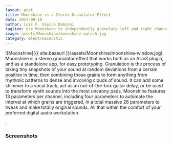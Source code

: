 ```yaml
---
layout: post
title: Moonshine is a Stereo Granulator Effect
date: 2017-09-18
author: Luis F. Vieira Damiani
tagline: Use Moonshine to independently granulate left and right channels of any track, including your favorite synths. Take it to the limit with 26 parameters and automation.
image: assets/Moonshine/moonshine-splash.jpg
category: electroacoustic
---
```


<span class="image right">![Moonshine]({{ site.baseurl }}/assets/Moonshine/moonshine-window.jpg)</span>
Moonshine is a stereo granulator effect that works both as an AUv3 plugin, and as a standalone app, for easy prototyping. Granulation is the process of taking tiny snapshots of your sound at random deviations from a certain position in time, then combining those grains to form anything from rhythmic patterns to dense and involving clouds of sound. It can add some shimmer to a vocal track, act as an out-of-the-box guitar delay, or be used to transform synth sounds into the most uncanny pads. Moonshine features 13 parameters per channel, including four parameters to automate the interval at which grains are triggered, in a total massive 26 parameters to tweak and make totally original sounds. All that within the comfort of your preferred digital audio workstation.

<a href="https://itunes.apple.com/us/app/moonshine-au/id1329856244" class="image">
	<img src="{{ site.baseurl }}/assets/Images/App-Store-135x40.svg" alt="" />
</a>

<a href="https://itunes.apple.com/us/app/moonshine-au/id1330034547" class="image">
	<img src="{{ site.baseurl }}/assets/Images/App-Store-Mac-165x40.svg" alt="" />
</a>

### Screenshots
<div class="box alt">
	<div class="row uniform">
		<div class="6u"><span class="image fit"><img src="{{ site.baseurl }}/assets/Moonshine/moonshine-1.jpg" alt="" /></span></div>
		<div class="6u"><span class="image fit"><img src="{{ site.baseurl }}/assets/Moonshine/moonshine-2.jpg" alt="" /></span></div>
		<div class="6u"><span class="image fit"><img src="{{ site.baseurl }}/assets/Moonshine/moonshine-3.jpg" alt="" /></span></div>
		<!--<div class="6u"><span class="image fit">{% include youtube.html code="4wEJNmW8dEY" %}</span></div>-->
		<div class="12u"><span class="image fit"><img src="{{ site.baseurl }}/assets/Moonshine/moonshine-screen.jpg" alt=""></span></div>
	</div>
</div>
